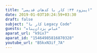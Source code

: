 ```yaml
---
title: "اپیزود ۳۴: کار با کدهای قدیمی"
date: 2019-01-03T10:24:59+03:30
draft: false
subject: "کار با Legacy Code"
guests: "عباس یزدان‌پناه"
aparat_url: "k9ix7"
aparat_id: "15464985816870328"
youtube_url: "B5kxN3if_7A"
---
```

